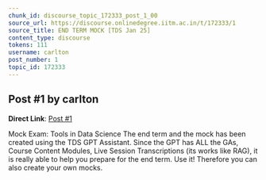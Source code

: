 ```yaml
---
chunk_id: discourse_topic_172333_post_1_00
source_url: https://discourse.onlinedegree.iitm.ac.in/t/172333/1
source_title: END TERM MOCK [TDS Jan 25]
content_type: discourse
tokens: 111
username: carlton
post_number: 1
topic_id: 172333
---
```


## Post #1 by carlton

**Direct Link**: [Post #1](https://discourse.onlinedegree.iitm.ac.in/t/172333/1)

Mock Exam: Tools in Data Science
The end term and the mock has been created using the TDS GPT Assistant. Since the GPT has ALL the GAs, Course Content Modules, Live Session Transcriptions (its works like RAG), it is really able to help you prepare for the end term. Use it!
Therefore you can also create your own mocks.
